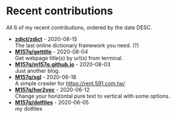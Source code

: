 # Recent contributions

All <!-- recent_contributions_count starts -->6<!-- recent_contributions_count ends --> of my recent contributions, ordered by the date DESC.

<!-- recent_contributions starts -->
* **[zdict/zdict](https://github.com/zdict/zdict)** - 2020-08-15
<br>The last online dictionary framework you need. (?)
* **[M157q/gettitle](https://github.com/M157q/gettitle)** - 2020-08-04
<br>Get webpage title(s) by url(s) from terminal.
* **[M157q/m157q.github.io](https://github.com/M157q/m157q.github.io)** - 2020-08-03
<br>Just another blog.
* **[M157q/sgl](https://github.com/M157q/sgl)** - 2020-06-18
<br>A simple crawler for https://rent.591.com.tw/
* **[M157q/hor2vec](https://github.com/M157q/hor2vec)** - 2020-06-12
<br>Change your horizontal pure text to vertical with some options.
* **[M157q/dotfiles](https://github.com/M157q/dotfiles)** - 2020-06-05
<br>my dotfiles
<!-- recent_contributions ends -->
